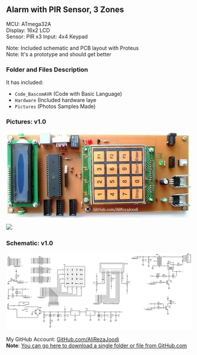 ## Alarm with PIR Sensor, 3 Zones

MCU:		ATmega32A  
Display:        16x2 LCD  
Sensor:		PIR x3 
Input:		4x4 Keypad  	

Note: Included schematic and PCB layout with Proteus  
Note: It's a prototype and should get better 

### Folder and Files Description
It has included:
- `Code_BascomAVR` (Code with Basic Language)
- `Hardware` (Included hardware laye
- `Pictures` (Photos Samples Made)

### Pictures: v1.0
![](Pictures/v1.0.jpg)

![](Pictures/v2.0.jpg)

### Schematic: v1.0
![](Hardware/v1.0.png)


My GitHub Account: [GitHub.com/AliRezaJoodi](https://github.com/AliRezaJoodi)  
**Note**: [You can go here to download a single folder or file from GitHub.com](https://minhaskamal.github.io/DownGit/#/home)
